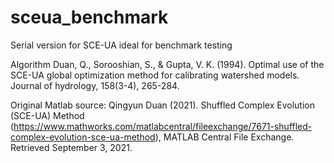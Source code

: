 # sceua_benchmark
Serial version for SCE-UA ideal for benchmark testing

Algorithm
Duan, Q., Sorooshian, S., & Gupta, V. K. (1994). Optimal use of the SCE-UA global optimization method for calibrating watershed models. Journal of hydrology, 158(3-4), 265-284.

Original Matlab source:
Qingyun Duan (2021). Shuffled Complex Evolution (SCE-UA) Method (https://www.mathworks.com/matlabcentral/fileexchange/7671-shuffled-complex-evolution-sce-ua-method), MATLAB Central File Exchange. Retrieved September 3, 2021.
